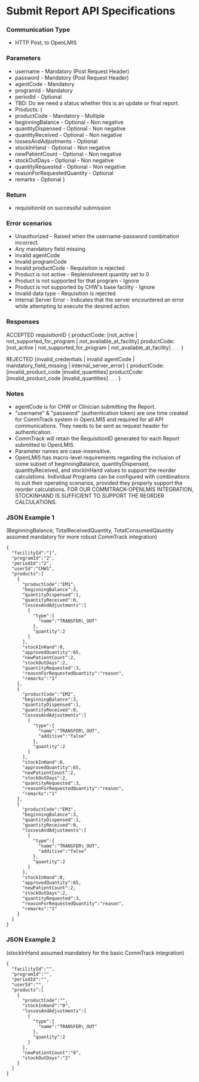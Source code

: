 # Submit Report API Specifications

### Communication Type

- HTTP Post, to OpenLMIS

### Parameters

- username - Mandatory (Post Request Header)
- password - Mandatory (Post Request Header)
- agentCode - Mandatory
- programId - Mandatory
- periodId - Optional
- TBD: Do we need a status whether this is an update or final report.
- Products: {
- productCode - Mandatory - Multiple
- beginningBalance - Optional - Non negative
- quantityDispensed - Optional - Non negative
- quantityReceived - Optional - Non negative
- lossesAndAdjustments - Optional
- stockInHand - Optional - Non negative
- newPatientCount - Optional - Non negative
- stockOutDays - Optional - Non negative
- quantityRequested - Optional - Non negative
- reasonForRequestedQuantity - Optional
- remarks - Optional }

### Return

- requisitionId on successful submission

### Error scenarios

- Unauthorized - Raised when the username-password combination incorrect.
- Any mandatory field missing
- Invalid agentCode
- Invalid programCode
- Invalid productCode - Requisition is rejected
- Product is not active - Replenishment quantity set to 0
- Product is not supported for that program - Ignore
- Product is not supported by CHW's base facility - Ignore
- Invalid data type - Requisition is rejected
- Internal Server Error - Indicates that the server encountered an error while attempting to execute the desired action.

### Responses

ACCEPTED
requisitionID
{ productCode:   [not_active | not_supported_for_program | not_available_at_facility]
   productCode:   [not_active | not_supported_for_program | not_available_at_facility]
   . . . }
 
REJECTED   {invalid_credentials | invalid agentCode | mandatory_field_missing | internal_server_error}
{ productCode:   [invalid_product_code |invalid_quantities]
  productCode:   [invalid_product_code |invalid_quantities]
  . . . }


### Notes

- agentCode is for CHW or Clinician submitting the Report.
- "username" & "password" (authentication token) are one time created for CommTrack system in OpenLMIS and required for all API communications. They needs to be sent as request header for authentication.
- CommTrack will retain the RequisitionID generated for each Report submitted to OpenLMIS.
- Parameter names are case-insensitive.
- OpenLMIS has macro-level requirements regarding the inclusion of some subset of beginningBalance, quantityDispensed, quantityReceived, and stockInHand values to support the reorder calculations. Individual Programs can be configured with combinations to suit their operating scenarios, provided they properly support the reorder calculations. FOR OUR COMMTRACK-OPENLMIS INTEGRATION, STOCKINHAND IS SUFFICIENT TO SUPPORT THE REORDER CALCULATIONS.

### JSON Example 1

(BeginningBalance, TotalReceivedQuantity, TotalConsumedQauntity assumed mandatory for more robust CommTrack integration)

    {
      "facilityId":"1",
      "programId":"2",
      "periodId":"2",
      "userId":"CHW1",
      "products":[
        {
          "productCode":"EM1",
          "beginningBalance":3,
          "quantityDispensed":1,
          "quantityReceived":0,
          "lossesAndAdjustments":[
            {
              "type":{
                "name":"TRANSFER\_OUT"
              },
              "quantity":2
            }
          ],
          "stockInHand":0,
          "approvedQuantity":65,
          "newPatientCount":2,
          "stockOutDays":2,
          "quantityRequested":3,
          "reasonForRequestedQuantity":"reason",
          "remarks":"1"
        },
        {
          "productCode":"EM2",
          "beginningBalance":3,
          "quantityDispensed":1,
          "quantityReceived":0,
          "lossesAndAdjustments":[
            {
              "type":{
                "name":"TRANSFER\_OUT",
                "additive":"false"
              },
              "quantity":2
            }
          ],
          "stockInHand":0,
          "approvedQuantity":65,
          "newPatientCount":2,
          "stockOutDays":2,
          "quantityRequested":3,
          "reasonForRequestedQuantity":"reason",
          "remarks":"1"
        },
        {
          "productCode":"EM3",
          "beginningBalance":3,
          "quantityDispensed":1,
          "quantityReceived":0,
          "lossesAndAdjustments":[
            {
              "type":{
                "name":"TRANSFER\_OUT",
                "additive":"false"
              },
              "quantity":2
            }
          ],
          "stockInHand":0,
          "approvedQuantity":65,
          "newPatientCount":2,
          "stockOutDays":2,
          "quantityRequested":3,
          "reasonForRequestedQuantity":"reason",
          "remarks":"1"
        }
      ]
    }

### JSON Example 2

(stockInHand assumed mandatory for the basic CommTrack integration)

    {
      "facilityId":"",
      "programId":"",
      "periodId":"",
      "userId":"",
      "products":[
        {
          "productCode":"",
          "stockInHand":"0",
          "lossesAndAdjustments":[
            {
              "type":{
                "name":"TRANSFER\_OUT"
              },
              "quantity":2
            }
          ],
          "newPatientCount":"0",
          "stockOutDays":"2"
        }
      ]
    }

